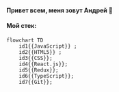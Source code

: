 #### Привет всем, меня зовут Андрей 👋

#### Мой стек:

```mermaid
flowchart TD
    id1{{JavaScript}} ;
    id2{{HTML5}} ;
    id3{{CSS}};
    id4{{React.js}};
    id5{{Redux}};
    id6{{TypeScript}};
    id7{{Git}};

```



<!--
**cipher24/cipher24** is a ✨ _special_ ✨ repository because its `README.md` (this file) appears on your GitHub profile.

Here are some ideas to get you started:

- 🔭 I’m currently working on ...
- 🌱 I’m currently learning ...
- 👯 I’m looking to collaborate on ...
- 🤔 I’m looking for help with ...
- 💬 Ask me about ...
- 📫 How to reach me: ...
- 😄 Pronouns: ...
- ⚡ Fun fact: ...
-->
